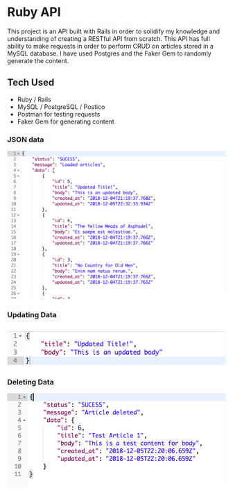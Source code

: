 # Ruby API

This project is an API built with Rails in order to solidify my knowledge and understanding of creating a RESTful API from scratch. This API has full ability to make requests in order to perform CRUD on articles stored in a MySQL database. I have used Postgres and the Faker Gem to randomly generate the content.

## Tech Used
- Ruby / Rails
- MySQL / PostgreSQL / Postico
- Postman for testing requests
- Faker Gem for generating content

### JSON data
![screen shot](https://github.com/MillyCodes/RubyRailsAPI/blob/master/public/get_screen.png?raw=true)

### Updating Data
![screen shot](https://github.com/MillyCodes/RubyRailsAPI/blob/master/public/put_screen.png?raw=true)

### Deleting Data
![screen shot](https://github.com/MillyCodes/RubyRailsAPI/blob/master/public/delete_screen.png?raw=true)
